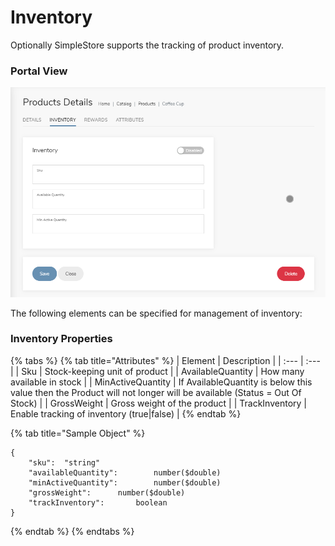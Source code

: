 # Inventory

Optionally SimpleStore supports the tracking of product inventory.

### Portal View

![](../.gitbook/assets/image%20%2812%29.png)

The following elements can be specified for management of inventory:

### Inventory Properties

{% tabs %}
{% tab title="Attributes" %}
| Element | Description |
| :--- | :--- |
| Sku | Stock-keeping unit of product |
| AvailableQuantity | How many available in stock |
| MinActiveQuantity | If AvailableQuantity is below this value then the Product will not longer will be available \(Status = Out Of Stock\) |
| GrossWeight | Gross weight of the product |
| TrackInventory | Enable tracking of inventory \(true\|false\) |
{% endtab %}

{% tab title="Sample Object" %}
```text
{
    "sku":	"string"
    "availableQuantity":		number($double)
    "minActiveQuantity":		number($double)
    "grossWeight":		number($double)
    "trackInventory":		boolean
}
```
{% endtab %}
{% endtabs %}

|  |
| :--- |


